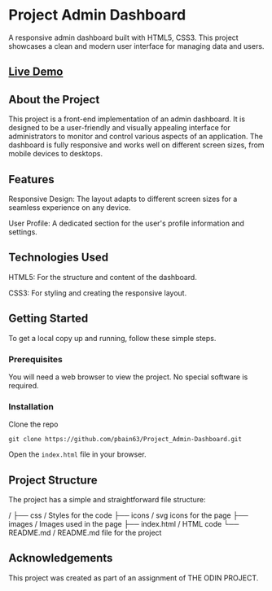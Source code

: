 # Project Admin Dashboard

A responsive admin dashboard built with HTML5, CSS3. This project showcases a clean and modern user interface for managing data and users.

## [Live Demo](https://pbain63.github.io/Project_Admin-Dashboard/)

## About the Project

This project is a front-end implementation of an admin dashboard. It is designed to be a user-friendly and visually appealing interface for administrators to monitor and control various aspects of an application. The dashboard is fully responsive and works well on different screen sizes, from mobile devices to desktops.

## Features

Responsive Design: The layout adapts to different screen sizes for a seamless experience on any device.

User Profile: A dedicated section for the user's profile information and settings.

## Technologies Used

HTML5: For the structure and content of the dashboard.

CSS3: For styling and creating the responsive layout.

## Getting Started

To get a local copy up and running, follow these simple steps.

### Prerequisites

You will need a web browser to view the project. No special software is required.

### Installation

Clone the repo

`git clone https://github.com/pbain63/Project_Admin-Dashboard.git`

Open the `index.html` file in your browser.

## Project Structure

The project has a simple and straightforward file structure:

/
├── css / Styles for the code
├── icons / svg icons for the page
├── images / Images used in the page
├── index.html / HTML code
└── README.md / README.md file for the project

## Acknowledgements

This project was created as part of an assignment of THE ODIN PROJECT.

